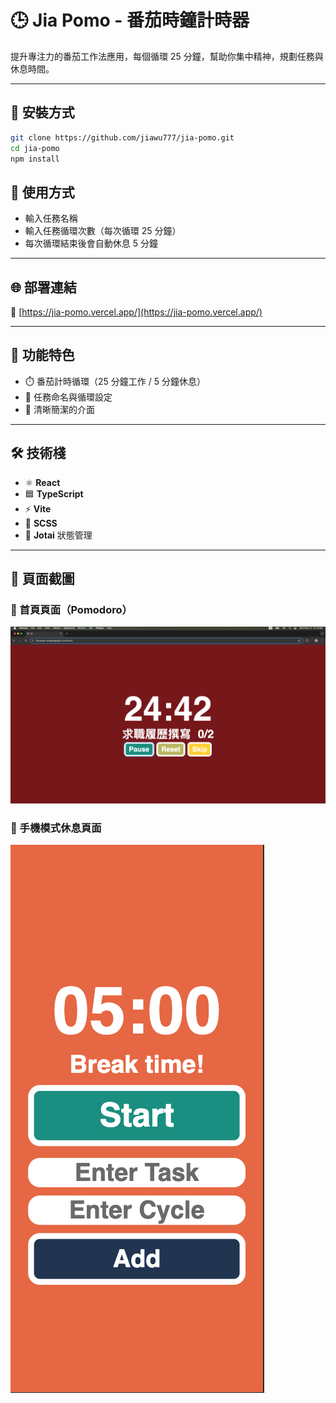 # 🕒 Jia Pomo - 番茄時鐘計時器

提升專注力的番茄工作法應用，每個循環 25 分鐘，幫助你集中精神，規劃任務與休息時間。

---

## 🚀 安裝方式

```bash
git clone https://github.com/jiawu777/jia-pomo.git
cd jia-pomo
npm install
```

## 📘 使用方式

- 輸入任務名稱
- 輸入任務循環次數（每次循環 25 分鐘）
- 每次循環結束後會自動休息 5 分鐘

---

## 🌐 部署連結

🔗 [https://jia-pomo.vercel.app/](https://jia-pomo.vercel.app/)

---

## 📌 功能特色

- ⏱️ 番茄計時循環（25 分鐘工作 / 5 分鐘休息）
- 📝 任務命名與循環設定
- 🧼 清晰簡潔的介面

---

## 🛠 技術棧

- ⚛️ **React**
- 🟦 **TypeScript**
- ⚡ **Vite**
- 🎨 **SCSS**
- 🧪 **Jotai** 狀態管理

---

## 📸 頁面截圖

### 🌟 首頁頁面（Pomodoro）

![Pomodoro](./src/assets/images/screenshots/pomo-running.png)

### 📜 手機模式休息頁面

![Breaktime](./src/assets/images/screenshots/breaktime-phone.png)
